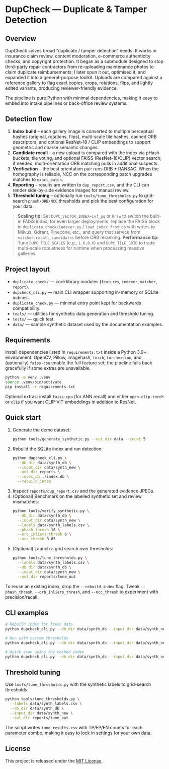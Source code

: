 # DupCheck — Duplicate & Tamper Detection

## Overview
DupCheck solves broad “duplicate / tamper detection” needs: It works in insurance claim review, content moderation, e-commerce authenticity checks, and copyright protection. It began as a submodule designed to stop third-party repair contractors from re-uploading maintenance photos to claim duplicate reimbursements; I later spun it out, optimised it, and expanded it into a general-purpose toolkit. Uploads are compared against a reference gallery to flag exact copies, crops, rotations, flips, and lightly edited variants, producing reviewer-friendly evidence.

The pipeline is pure Python with minimal dependencies, making it easy to embed into intake pipelines or back-office review systems.

## Detection flow
1. **Index build** – each gallery image is converted to multiple perceptual hashes (original, rotations, flips), multi-scale tile hashes, cached ORB descriptors, and optional ResNet-18 / CLIP embeddings to support geometric and coarse semantic changes.
2. **Candidate recall** – a new upload is compared with the index via pHash buckets, tile voting, and optional FAISS (ResNet-18/CLIP) vector search; if needed, multi-orientation ORB matching pulls in additional suspects.
3. **Verification** – the best orientation pair runs ORB + RANSAC. When the homography is reliable, NCC on the corresponding patch upgrades matches to `exact_patch`.
4. **Reporting** – results are written to `dup_report.csv`, and the CLI can render side-by-side evidence images for manual review.
5. **Threshold tuning** – optionally run `tools/tune_thresholds.py` to grid-search `phash/ORB/NCC` thresholds and pick the best configuration for your data.

> **Scaling tip:** Set `DUPC_VECTOR_INDEX=ivf_pq` or `hnsw` to switch the built-in FAISS index; for even larger deployments, replace the FAISS block in `duplicate_check/indexer.py` / `load_index_from_db` with writes to Milvus, Qdrant, Pinecone, etc., and query that service from `matcher.recall_candidates` before ORB reranking.
> **Performance tip:** Tune `DUPC_TILE_SCALES` (e.g., `1.0,0.6`) and `DUPC_TILE_GRID` to trade multi-scale robustness for runtime when processing massive galleries.

## Project layout
- `duplicate_check/` — core library modules (`features`, `indexer`, `matcher`, `report`).
- `dupcheck_cli.py` — main CLI wrapper supporting in-memory or SQLite indices.
- `duplicate_check.py` — minimal entry point kept for backwards compatibility.
- `tools/` — utilities for synthetic data generation and threshold tuning.
- `tests/` — quick test.
- `data/` — sample synthetic dataset used by the documentation examples.

## Requirements
Install dependencies listed in `requirements.txt` inside a Python 3.9+ environment. OpenCV, Pillow, imagehash, `torch`, `torchvision`, and (optionally) `faiss-cpu` enable the full feature set; the pipeline falls back gracefully if some extras are unavailable.

```bash
python -m venv .venv
source .venv/bin/activate
pip install -r requirements.txt
```

Optional extras: install `faiss-cpu` (for ANN recall) and either `open-clip-torch` or `clip` if you want CLIP-ViT embeddings in addition to ResNet.

## Quick start
1. Generate the demo dataset:
   ```bash
   python tools/generate_synthetic.py --out_dir data --count 5
   ```
2. Rebuild the SQLite index and run detection:
   ```bash
   python dupcheck_cli.py \
     --db_dir data/synth_db \
     --input_dir data/synth_new \
     --out_dir reports \
     --index_db ./index.db \
     --rebuild_index
   ```
3. Inspect `reports/dup_report.csv` and the generated evidence JPEGs.
4. (Optional) Benchmark on the labelled synthetic set and review mismatches:
   ```bash
   python tools/verify_synthetic.py \
     --db_dir data/synth_db \
     --input_dir data/synth_new \
     --labels data/synth_labels.csv \
     --phash_thresh 16 \
     --orb_inliers_thresh 6 \
     --ncc_thresh 0.85
   ```
5. (Optional) Launch a grid search over thresholds:
   ```bash
   python tools/tune_thresholds.py \
     --labels data/synth_labels.csv \
     --db_dir data/synth_db \
     --input_dir data/synth_new \
     --out_dir reports/tune_out
   ```

To reuse an existing index, drop the `--rebuild_index` flag. Tweak `--phash_thresh`, `--orb_inliers_thresh`, and `--ncc_thresh` to experiment with precision/recall.

## CLI examples
```bash
# Rebuild index for fresh data
python dupcheck_cli.py --db_dir data/synth_db --input_dir data/synth_new --out_dir reports --index_db ./index.db --rebuild_index

# Run with custom thresholds
python dupcheck_cli.py --db_dir data/synth_db --input_dir data/synth_new --out_dir reports --phash_thresh 12 --orb_inliers_thresh 30 --ncc_thresh 0.94

# Quick scan using the cached index
python dupcheck_cli.py --db_dir data/synth_db --input_dir data/synth_new --out_dir reports --index_db ./index.db
```

## Threshold tuning
Use `tools/tune_thresholds.py` with the synthetic labels to grid-search thresholds:

```bash
python tools/tune_thresholds.py \
  --labels data/synth_labels.csv \
  --db_dir data/synth_db \
  --input_dir data/synth_new \
  --out_dir reports/tune_out
```

The script writes `tune_results.csv` with TP/FP/FN counts for each parameter combo, making it easy to lock in settings for your own data.

## License

This project is released under the [MIT License](LICENSE).
